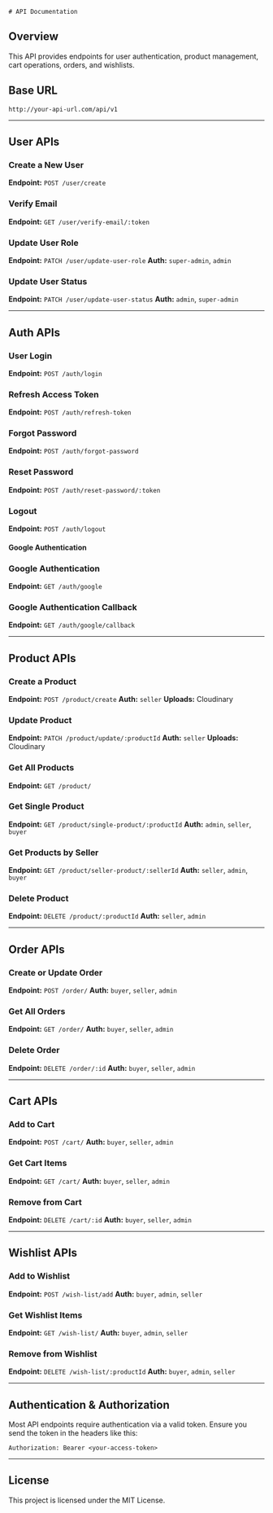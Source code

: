     # API Documentation

## Overview
This API provides endpoints for user authentication, product management, cart operations, orders, and wishlists.

## Base URL
```
http://your-api-url.com/api/v1
```

---

## **User APIs**

### Create a New User
**Endpoint:** `POST /user/create`

### Verify Email
**Endpoint:** `GET /user/verify-email/:token`

### Update User Role
**Endpoint:** `PATCH /user/update-user-role`
**Auth:** `super-admin`, `admin`

### Update User Status
**Endpoint:** `PATCH /user/update-user-status`
**Auth:** `admin`, `super-admin`

---

## **Auth APIs**

### User Login
**Endpoint:** `POST /auth/login`

### Refresh Access Token
**Endpoint:** `POST /auth/refresh-token`

### Forgot Password
**Endpoint:** `POST /auth/forgot-password`

### Reset Password
**Endpoint:** `POST /auth/reset-password/:token`

### Logout
**Endpoint:** `POST /auth/logout`

#### **Google Authentication**

### Google Authentication
**Endpoint:** `GET /auth/google`

### Google Authentication Callback
**Endpoint:** `GET /auth/google/callback`

---

## **Product APIs**

### Create a Product
**Endpoint:** `POST /product/create`
**Auth:** `seller`
**Uploads:** Cloudinary

### Update Product
**Endpoint:** `PATCH /product/update/:productId`
**Auth:** `seller`
**Uploads:** Cloudinary

### Get All Products
**Endpoint:** `GET /product/`

### Get Single Product
**Endpoint:** `GET /product/single-product/:productId`
**Auth:** `admin`, `seller`, `buyer`

### Get Products by Seller
**Endpoint:** `GET /product/seller-product/:sellerId`
**Auth:** `seller`, `admin`, `buyer`

### Delete Product
**Endpoint:** `DELETE /product/:productId`
**Auth:** `seller`, `admin`

---

## **Order APIs**

### Create or Update Order
**Endpoint:** `POST /order/`
**Auth:** `buyer`, `seller`, `admin`

### Get All Orders
**Endpoint:** `GET /order/`
**Auth:** `buyer`, `seller`, `admin`

### Delete Order
**Endpoint:** `DELETE /order/:id`
**Auth:** `buyer`, `seller`, `admin`

---

## **Cart APIs**

### Add to Cart
**Endpoint:** `POST /cart/`
**Auth:** `buyer`, `seller`, `admin`

### Get Cart Items
**Endpoint:** `GET /cart/`
**Auth:** `buyer`, `seller`, `admin`

### Remove from Cart
**Endpoint:** `DELETE /cart/:id`
**Auth:** `buyer`, `seller`, `admin`

---

## **Wishlist APIs**

### Add to Wishlist
**Endpoint:** `POST /wish-list/add`
**Auth:** `buyer`, `admin`, `seller`

### Get Wishlist Items
**Endpoint:** `GET /wish-list/`
**Auth:** `buyer`, `admin`, `seller`

### Remove from Wishlist
**Endpoint:** `DELETE /wish-list/:productId`
**Auth:** `buyer`, `admin`, `seller`

---

## **Authentication & Authorization**
Most API endpoints require authentication via a valid token. Ensure you send the token in the headers like this:

```
Authorization: Bearer <your-access-token>
```

---

## **License**
This project is licensed under the MIT License.

